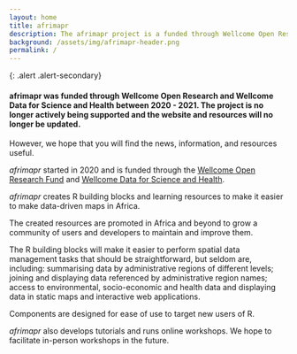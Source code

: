 ```yaml
---
layout: home
title: afrimapr
description: The afrimapr project is a funded through Wellcome Open Research fund and will develop R building blocks and learning resources to make it easier to make data-driven maps for Africa
background: /assets/img/afrimapr-header.png
permalink: /
---
```



{: .alert .alert-secondary}
#### afrimapr was funded through Wellcome Open Research and Wellcome Data for Science and Health between 2020 - 2021. The project is no longer actively being supported and the website and resources will no longer be updated.

However, we hope that you will find the news, information, and resources useful.



_afrimapr_ started in 2020 and is funded through the [Wellcome Open Research Fund](https://wellcome.ac.uk/funding/people-and-projects/grants-awarded/afrimapr-facilitating-use-spatial-data-african-public) and [Wellcome Data for Science and Health](https://wellcome.org/what-we-do/our-work/data-science-and-health-trustworthy-data-science). 

_afrimapr_ creates R building blocks and learning resources to make it easier to make data-driven maps in Africa. 

The created resources are promoted in Africa and beyond to grow a community of users and developers to maintain and improve them. 

The R building blocks will make it easier to perform spatial data management tasks that should be straightforward, but seldom are, including: summarising data by administrative regions of different levels; joining and displaying data referenced by administrative region names; access to environmental, socio-economic and health data and displaying data in static maps and interactive web applications. 

Components are designed for ease of use to target new users of R.

_afrimapr_ also develops tutorials and runs online workshops. We hope to facilitate in-person workshops in the future.

